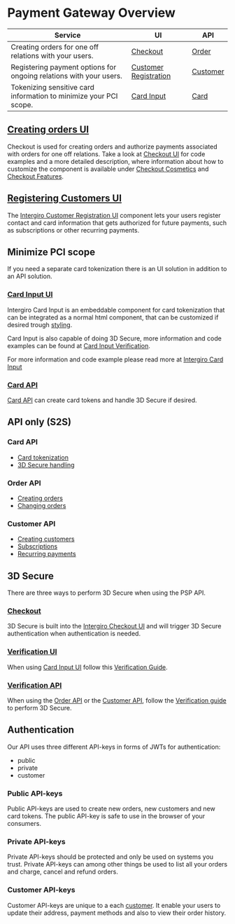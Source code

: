 # Payment Gateway Overview

| Service                                                            | UI                                                           | API                                    |
|--------------------------------------------------------------------|--------------------------------------------------------------|----------------------------------------|
| Creating orders for one off relations with your users.             | [Checkout](../../checkout/embed.html)                        | [Order](../../order/create.html)       |
| Registering payment options for ongoing relations with your users. | [Customer Registration](../../customer/registration-ui.html) | [Customer](../../customer/create.html) |
| Tokenizing sensitive card information to minimize your PCI scope.  | [Card Input](../../card-input/embed.html)                    | [Card](../../card-api/create.html)     |

## [Creating orders UI](../../checkout/embed.html)
Checkout is used for creating orders and authorize payments associated with orders for one off relations. 
Take a look at [Checkout UI](../../checkout/embed.html) for code examples and a more detailed description, where information about how to customize the component is available under [Checkout Cosmetics](../../checkout/cosmetics.html) and [Checkout Features](../../checkout/features.html).

## [Registering Customers UI](../../customer/registration-ui.html) 
The [Intergiro Customer Registration UI](../../customer/registration-ui.html) component lets your users register contact and card information that gets authorized for future payments, such as subscriptions or other recurring payments.

## Minimize PCI scope
If you need a separate card tokenization there is an UI solution in addition to an API solution.

### [Card Input UI](../../card-input/embed.html)
Intergiro Card Input is an embeddable component for card tokenization that can be integrated as a normal html component, that can be customized if desired trough [styling](../../card-input/style.html). 

Card Input is also capable of doing 3D Secure, more information and code examples can be found at [Card Input Verification](../../card-input/verification.html). 

For more information and code example please read more at [Intergiro Card Input](../../card-input/embed.html) 

### [Card API](../../card-api/create.html)
[Card API](../../card-api/create.html) can create card tokens and handle 3D Secure if desired. 


## API only (S2S)

### Card API 

- [Card tokenization](../../card-api/create.html)
- [3D Secure handling](../../card-api/verification.html)
### Order API

- [Creating orders](../../order/create.html)
- [Changing orders](../../order/change.html)

### Customer API

- [Creating customers](../../customer/create.html) 
- [Subscriptions](../../customer/subscriptions.html)
- [Recurring payments](../../customer/create-order.html)


## 3D Secure
There are three ways to perform 3D Secure when using the PSP API.

### [Checkout](../../checkout/embed.html)
3D Secure is built into the [Intergiro Checkout UI](../../checkout/embed.html) and will trigger 3D Secure authentication when authentication is needed.

### [Verification UI](../../card-input/verification.html)

When using [Card Input UI](../../card-input/index.html) follow this [Verification Guide](../../card-input/verification.html).

### [Verification API](../../card-api/verification.html)
When using the [Order API](../../order/create.html) or the [Customer API](../../customer/create.html), follow the [Verification guide](../../card-api/verification.html) to perform 3D Secure.



## Authentication

Our API uses three different API-keys in forms of JWTs for authentication:
- public
- private 
- customer

### Public API-keys

Public API-keys are used to create new orders, new customers and new card tokens. 
The public API-key is safe to use in the browser of your consumers.

### Private API-keys

Private API-keys should be protected and only be used on systems you trust. 
Private API-keys can among other things be used to list all your orders and charge, cancel and refund orders.

### Customer API-keys

Customer API-keys are unique to a each [customer](../../customer/reference.html). 
It enable your users to update their address, payment methods and also to view their order history.
